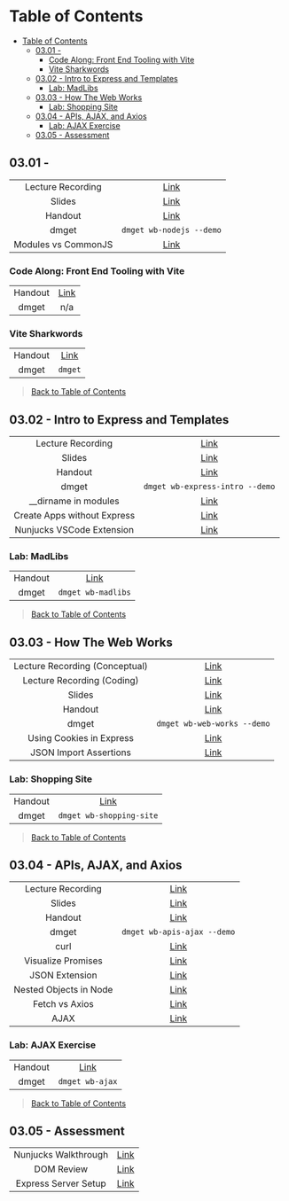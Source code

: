 # Table of Contents

- [Table of Contents](#table-of-contents)
  - [03.01 -](#0301--)
    - [Code Along: Front End Tooling with Vite](#code-along-front-end-tooling-with-vite)
    - [Vite Sharkwords](#vite-sharkwords)
  - [03.02 - Intro to Express and Templates](#0302---intro-to-express-and-templates)
    - [Lab: MadLibs](#lab-madlibs)
  - [03.03 - How The Web Works](#0303---how-the-web-works)
    - [Lab: Shopping Site](#lab-shopping-site)
  - [03.04 - APIs, AJAX, and Axios](#0304---apis-ajax-and-axios)
    - [Lab: AJAX Exercise](#lab-ajax-exercise)
  - [03.05 - Assessment](#0305---assessment)

## 03.01 -

|  |  |
| :---: | :---: |
| Lecture Recording | [Link](https://strategiced.zoom.us/rec/share/MZWbZaSTQNvS3KMGtbQfFiJImIPjyW7snv1_w68I0bI3kjrkgyUMYD40aibXC54W.gQ6dkliWvNFOhfTy?startTime=1715299657000) |
| Slides | [Link](https://ed.devmountain.com/materials/ogptlh2/slides/wb-nodejs/) |
| Handout | [Link](https://ed.devmountain.com/materials/ogptlh2/lectures/wb-nodejs/) |
| dmget | `dmget wb-nodejs --demo` |
| Modules vs CommonJS | [Link](https://medium.com/@devq/the-difference-between-module-export-and-export-default-740039fed547) |

### Code Along: Front End Tooling with Vite

|  |  |
| :---: | :---: |
| Handout | [Link](https://ed.devmountain.com/materials/ogptlh2/exercises/wb-vite/) |
| dmget | n/a |

### Vite Sharkwords

|  |  |
| :---: | :---: |
| Handout | [Link](https://ed.devmountain.com/materials/ogptlh2/exercises/wb-vite-sharkwords/) |
| dmget | `dmget` |

> [Back to Table of Contents](#table-of-contents)

## 03.02 - Intro to Express and Templates

|  |  |
| :---: | :---: |
| Lecture Recording | [Link](https://strategiced.zoom.us/rec/share/QT2durwRbQ9dT61ijRP5VG32IiSPvKkyHZdA4bx3UGK6BQu8oJGaFDTsaRATlsDp.fWvEWUv2IGaIo6jj?startTime=1715732767000) |
| Slides | [Link](https://ed.devmountain.com/materials/ogptlh2/slides/wb-express-intro/) |
| Handout | [Link](https://ed.devmountain.com/materials/ogptlh2/lectures/wb-express-intro/) |
| dmget | `dmget wb-express-intro --demo` |
| __dirname in modules | [Link](https://byby.dev/node-dirname-not-defined) |
| Create Apps without Express | [Link](https://medium.com/khojchakra/a-simple-nodejs-server-without-express-js-6773122d365f) |
| Nunjucks VSCode Extension | [Link](https://marketplace.visualstudio.com/items?itemName=ginfuru.better-nunjucks&ssr=false#overview) |

### Lab: MadLibs

|  |  |
| :---: | :---: |
| Handout | [Link](https://ed.devmountain.com/materials/ogptlh2/exercises/wb-madlibs/) |
| dmget | `dmget wb-madlibs` |

> [Back to Table of Contents](#table-of-contents)

## 03.03 - How The Web Works

|  |  |
| :---: | :---: |
| Lecture Recording (Conceptual) | [Link](https://strategiced.zoom.us/rec/share/W_798nHvR7ZOLLwxHkDFF5wHd6d0KxjXEnPNWteHqK6EMfRpboEHblUNkKbR25Zp.hKPu3zdN7Ck9KsQE?startTime=1715905320000) |
| Lecture Recording (Coding) | [Link](https://strategiced.zoom.us/rec/share/CveMJcIJWKTlj1RETK4OU3ebrP2w9TE5j_-IG79ocIPWw_JUIwGfmPGA2mlH16M.FM_wUrzNOKDGvpKI?startTime=1716044624000) |
| Slides | [Link](https://ed.devmountain.com/materials/ogptlh2/slides/wb-web-works/) |
| Handout | [Link](https://ed.devmountain.com/materials/ogptlh2/lectures/wb-web-works/) |
| dmget | `dmget wb-web-works --demo` |
| Using Cookies in Express | [Link](https://dev.to/m__mdy__m/understanding-cookies-and-sessions-in-nodejs-3449) |
| JSON Import Assertions | [Link](https://v8.dev/features/import-assertions) |

### Lab: Shopping Site

|  |  |
| :---: | :---: |
| Handout | [Link](https://ed.devmountain.com/materials/ogptlh2/exercises/wb-shopping-site/) |
| dmget | `dmget wb-shopping-site` |

> [Back to Table of Contents](#table-of-contents)

## 03.04 - APIs, AJAX, and Axios

|  |  |
| :---: | :---: |
| Lecture Recording | [Link](https://strategiced.zoom.us/rec/share/CveMJcIJWKTlj1RETK4OU3ebrP2w9TE5j_-IG79ocIPWw_JUIwGfmPGA2mlH16M.FM_wUrzNOKDGvpKI?startTime=1716053492000) |
| Slides | [Link](https://ed.devmountain.com/materials/ogptlh2/slides/wb-apis-ajax/) |
| Handout | [Link](https://ed.devmountain.com/materials/ogptlh2/lectures/wb-apis-ajax/) |
| dmget | `dmget wb-apis-ajax --demo` |
| curl | [Link](https://www.geeksforgeeks.org/curl-command-in-linux-with-examples/) |
| Visualize Promises | [Link](https://medium.com/@lydiahallie/javascript-visualized-promises-async-await-a3f1aad8a943) |
| JSON Extension | [Link](https://github.com/tulios/json-viewer) |
| Nested Objects in Node | [Link](https://barker.codes/blog/inspect-nested-objects-in-nodejs/) |
| Fetch vs Axios | [Link](https://medium.com/@mottammal1993/simplifying-http-requests-in-javascript-a-comparison-of-axios-fetch-and-jquery-ajax-0ae133e2e0be) |
| AJAX | [Link](https://www.w3schools.com/js/js_ajax_intro.asp) |

### Lab: AJAX Exercise

|  |  |
| :---: | :---: |
| Handout | [Link](https://ed.devmountain.com/materials/ogptlh2/exercises/wb-ajax/) |
| dmget | `dmget wb-ajax` |

> [Back to Table of Contents](#table-of-contents)

## 03.05 - Assessment

|  |  |
| :---: | :---: |
| Nunjucks Walkthrough | [Link](https://strategiced.zoom.us/rec/share/MoRKEPzz6BBV20U55n5JuV-9RzeXddKuBRvA8eAacQ4c3h1tKG72QbIFuik5wqDW.cUBHOJaq1mMgEgvj?startTime=1716339601000) |
| DOM Review | [Link](https://strategiced.zoom.us/rec/share/MoRKEPzz6BBV20U55n5JuV-9RzeXddKuBRvA8eAacQ4c3h1tKG72QbIFuik5wqDW.cUBHOJaq1mMgEgvj?startTime=1716345617000) |
| Express Server Setup| [Link](https://strategiced.zoom.us/rec/share/OHryMxbkPtcCWNvc_iG2uAat9fz5NllPUogCJc2RWWadk2o7vKsZaQYvmnRfwhZA.UMayCGcI4HvKONpx?startTime=1716518035000) |
